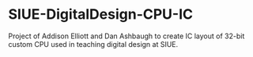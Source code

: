 # SIUE-DigitalDesign-CPU-IC
Project of Addison Elliott and Dan Ashbaugh to create IC layout of 32-bit custom CPU used in teaching digital design at SIUE.

